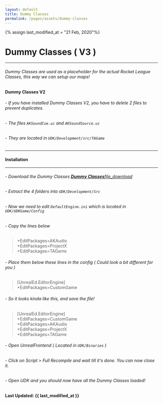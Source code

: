 ```yaml
---
layout: default
title: Dummy Classes
permalink: /pages/assets/dummy-classes
---
```

{% assign last_modified_at = "21 Feb, 2020"%}
# Dummy Classes ( V3 )

---

###### Dummy Classes are used as a placeholder for the actual Rocket League Classes, this way we can setup our maps!

#### Dummy Classes V2

###### - If you have installed  Dummy Classes V2, you have to delete 2 files to prevent duplicates.
###### - The files ```AKSoundCue.uc``` and ```AKSoundSource.uc```
###### - They are located in ```UDK/Development/src/TAGame```

---

#### Installation

---

###### - Download the Dummy Classes <a id="download-source" class="btn waves-effect waves-light" href="https://github.com/ardivee/RL-Dummy-Classes-v3/archive/master.zip" target="_blank">***Dummy Classes***<i class="material-icons right">file_download</i></a>

###### - Extract the 4 folders into ```UDK/Development/Src```

###### - Now we need to edit ```DefaultEngine.ini``` which is located in ```UDK/UDKGame/Config```

###### - Copy the lines below

> +EditPackages=AKAudio   
> +EditPackages=ProjectX   
> +EditPackages=TAGame

###### - Place them below these lines in the config ( Could look a bit different for you )

> [UnrealEd.EditorEngine]   
> +EditPackages=CustomGame

###### - So it looks kinda like this, and save the file!

> [UnrealEd.EditorEngine]   
> +EditPackages=CustomGame   
> +EditPackages=AKAudio   
> +EditPackages=ProjectX   
> +EditPackages=TAGame

###### - Open UnrealFrontend ( Located in ```UDK/Binaries``` )

###### - Click on Script > Full Recompile and wait till it's done. You can now close it.

###### - Open UDK and you should now have all the Dummy Classes loaded!

**Last Updated: {{ last_modified_at }}**